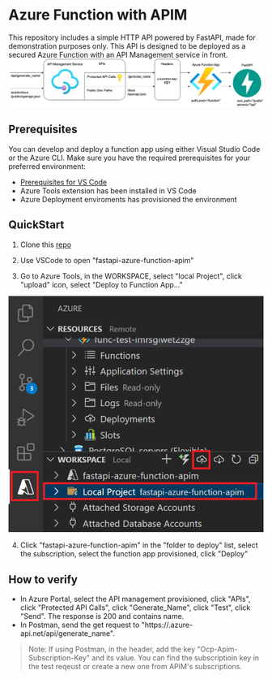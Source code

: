 # Azure Function with APIM
This repository includes a simple HTTP API powered by FastAPI, made for demonstration purposes only. This API is designed to be deployed as a secured Azure Function with an API Management service in front.
![Architecture](assets/apim.png)

## Prerequisites
You can develop and deploy a function app using either Visual Studio Code or the Azure CLI. Make sure you have the required prerequisites for your preferred environment:

* [Prerequisites for VS Code](https://docs.microsoft.com/azure/azure-functions/create-first-function-vs-code-python#configure-your-environment)
* Azure Tools extension has been installed in VS Code
* Azure Deployment enviroments has provisioned the environment

## QuickStart
1. Clone this [repo](https://github.com/luxu-ms/fastapi-azure-function-apim)

2. Use VSCode to open "fastapi-azure-function-apim"

3. Go to Azure Tools, in the WORKSPACE, select "local Project", click "upload" icon, select "Deploy to Function App..."

![Deploy to Function App](assets/deploy-function.png)

4. Click "fastapi-azure-function-apim" in the "folder to deploy" list, select the subscription, select the function app provisioned, click "Deploy"

## How to verify
* In Azure Portal, select the API management provisioned, click "APIs", click "Protected API Calls", click "Generate_Name", click "Test", click "Send". The response is 200 and contains name.
* In Postman, send the get request to "https://<api management name>.azure-api.net/api/generate_name".
>Note: If using Postman, in the header, add the key "Ocp-Apim-Subscription-Key" and its value. You can find the subscriptioin key in the test reqeust or create a new one from APIM's subscriptions.